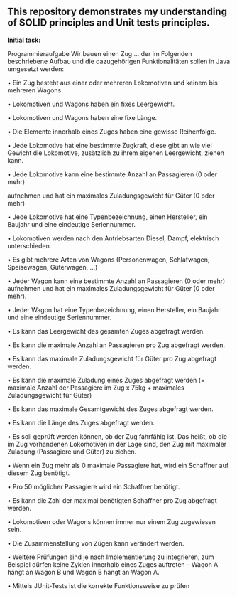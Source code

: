 ## This repository demonstrates my understanding of SOLID principles and Unit tests principles.


**Initial task:**

Programmieraufgabe
Wir bauen einen Zug ... der im Folgenden beschriebene Aufbau und die dazugehörigen Funktionalitäten sollen in Java umgesetzt werden:

• Ein Zug besteht aus einer oder mehreren Lokomotiven und keinem bis mehreren Wagons.

• Lokomotiven und Wagons haben ein fixes Leergewicht.

• Lokomotiven und Wagons haben eine fixe Länge.

• Die Elemente innerhalb eines Zuges haben eine gewisse Reihenfolge.

• Jede Lokomotive hat eine bestimmte Zugkraft, diese gibt an wie viel Gewicht die
Lokomotive, zusätzlich zu ihrem eigenen Leergewicht, ziehen kann.

• Jede Lokomotive kann eine bestimmte Anzahl an Passagieren (0 oder mehr)

aufnehmen und hat ein maximales Zuladungsgewicht für Güter (0 oder mehr)

• Jede Lokomotive hat eine Typenbezeichnung, einen Hersteller, ein Baujahr und eine
eindeutige Seriennummer.

• Lokomotiven werden nach den Antriebsarten Diesel, Dampf, elektrisch
unterschieden.

• Es gibt mehrere Arten von Wagons (Personenwagen, Schlafwagen, Speisewagen,
Güterwagen, ...)

• Jeder Wagon kann eine bestimmte Anzahl an Passagieren (0 oder mehr) aufnehmen
und hat ein maximales Zuladungsgewicht für Güter (0 oder mehr).

• Jeder Wagon hat eine Typenbezeichnung, einen Hersteller, ein Baujahr und eine
eindeutige Seriennummer.

• Es kann das Leergewicht des gesamten Zuges abgefragt werden.

• Es kann die maximale Anzahl an Passagieren pro Zug abgefragt werden.

• Es kann das maximale Zuladungsgewicht für Güter pro Zug abgefragt werden.

• Es kann die maximale Zuladung eines Zuges abgefragt werden (= maximale Anzahl
der Passagiere im Zug x 75kg + maximales Zuladungsgewicht für Güter)

• Es kann das maximale Gesamtgewicht des Zuges abgefragt werden.

• Es kann die Länge des Zuges abgefragt werden.

• Es soll geprüft werden können, ob der Zug fahrfähig ist. Das heißt, ob die im Zug
vorhandenen Lokomotiven in der Lage sind, den Zug mit maximaler Zuladung
(Passagiere und Güter) zu ziehen.

• Wenn ein Zug mehr als 0 maximale Passagiere hat, wird ein Schaffner auf diesem Zug
benötigt.

• Pro 50 möglicher Passagiere wird ein Schaffner benötigt.

• Es kann die Zahl der maximal benötigten Schaffner pro Zug abgefragt werden.

• Lokomotiven oder Wagons können immer nur einem Zug zugewiesen sein.

• Die Zusammenstellung von Zügen kann verändert werden.

• Weitere Prüfungen sind je nach Implementierung zu integrieren, zum Beispiel dürfen
keine Zyklen innerhalb eines Zuges auftreten – Wagon A hängt an Wagon B und
Wagon B hängt an Wagon A.

• Mittels JUnit-Tests ist die korrekte Funktionsweise zu prüfen
